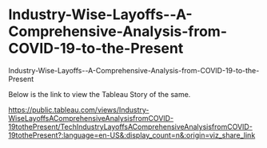 # Industry-Wise-Layoffs--A-Comprehensive-Analysis-from-COVID-19-to-the-Present
Industry-Wise-Layoffs--A-Comprehensive-Analysis-from-COVID-19-to-the-Present

Below is the link to view the Tableau Story of the same.

https://public.tableau.com/views/Industry-WiseLayoffsAComprehensiveAnalysisfromCOVID-19tothePresent/TechIndustryLayoffsAComprehensiveAnalysisfromCOVID-19tothePresent?:language=en-US&:display_count=n&:origin=viz_share_link
